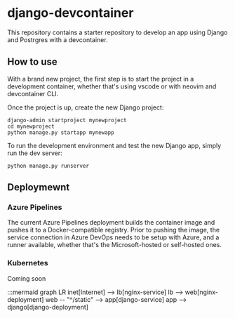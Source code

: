 # django-devcontainer

This repository contains a starter repository to develop an app using Django and Postrgres with a devcontainer.

## How to use

With a brand new project, the first step is to start the project in a development container, whether that's using vscode
or with neovim and devcontainer CLI.

Once the project is up, create the new Django project:

```shell
django-admin startproject mynewproject
cd mynewproject
python manage.py startapp mynewapp
```

To run the development environment and test the new Django app, simply run the dev server:

```shell
python manage.py runserver
```

## Deploymewnt

### Azure Pipelines

The current Azure Pipelines deployment builds the container image and pushes it to a Docker-compatible registry. Prior
to pushing the image, the service connection in Azure DevOps needs to be setup with Azure, and a runner available,
whether that's the Microsoft-hosted or self-hosted ones.

### Kubernetes

Coming soon

:::mermaid
graph LR
inet[Internet] --> lb[nginx-service]
lb --> web[nginx-deployment]
web -- "^/static" --> app[django-service]
app --> django[django-deployment]
